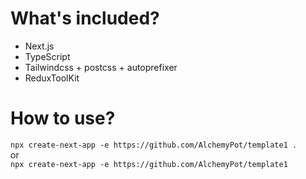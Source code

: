 # What's included?
- Next.js
- TypeScript
- Tailwindcss + postcss + autoprefixer
- ReduxToolKit

# How to use?
`npx create-next-app -e https://github.com/AlchemyPot/template1 .` <br/>
or <br/>
`npx create-next-app -e https://github.com/AlchemyPot/template1`
